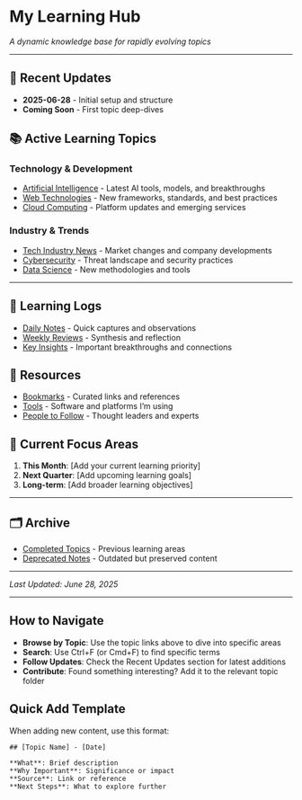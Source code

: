 # My Learning Hub

*A dynamic knowledge base for rapidly evolving topics*

-----

## 🚀 Recent Updates

- **2025-06-28** - Initial setup and structure
- **Coming Soon** - First topic deep-dives

## 📚 Active Learning Topics

### Technology & Development

- [Artificial Intelligence](topics/ai-developments/) - Latest AI tools, models, and breakthroughs
- [Web Technologies](topics/web-tech/) - New frameworks, standards, and best practices
- [Cloud Computing](topics/cloud-computing/) - Platform updates and emerging services

### Industry & Trends

- [Tech Industry News](topics/tech-industry/) - Market changes and company developments
- [Cybersecurity](topics/cybersecurity/) - Threat landscape and security practices
- [Data Science](topics/data-science/) - New methodologies and tools

-----

## 📝 Learning Logs

- [Daily Notes](daily-notes/) - Quick captures and observations
- [Weekly Reviews](weekly-reviews/) - Synthesis and reflection
- [Key Insights](insights/) - Important breakthroughs and connections

## 🔗 Resources

- [Bookmarks](resources/bookmarks.md) - Curated links and references
- [Tools](resources/tools.md) - Software and platforms I’m using
- [People to Follow](resources/people.md) - Thought leaders and experts

## 🎯 Current Focus Areas

1. **This Month**: [Add your current learning priority]
1. **Next Quarter**: [Add upcoming learning goals]
1. **Long-term**: [Add broader learning objectives]

-----

## 🗂️ Archive

- [Completed Topics](archive/) - Previous learning areas
- [Deprecated Notes](archive/deprecated/) - Outdated but preserved content

-----

*Last Updated: June 28, 2025*

-----

## How to Navigate

- **Browse by Topic**: Use the topic links above to dive into specific areas
- **Search**: Use Ctrl+F (or Cmd+F) to find specific terms
- **Follow Updates**: Check the Recent Updates section for latest additions
- **Contribute**: Found something interesting? Add it to the relevant topic folder

## Quick Add Template

When adding new content, use this format:

```
## [Topic Name] - [Date]

**What**: Brief description
**Why Important**: Significance or impact
**Source**: Link or reference
**Next Steps**: What to explore further
```